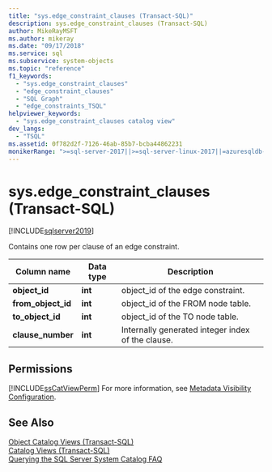```yaml
---
title: "sys.edge_constraint_clauses (Transact-SQL)"
description: sys.edge_constraint_clauses (Transact-SQL)
author: MikeRayMSFT
ms.author: mikeray
ms.date: "09/17/2018"
ms.service: sql
ms.subservice: system-objects
ms.topic: "reference"
f1_keywords:
  - "sys.edge_constraint_clauses"
  - "edge_constraint_clauses"
  - "SQL Graph"
  - "edge_constraints_TSQL"
helpviewer_keywords:
  - "sys.edge_constraint_clauses catalog view"
dev_langs:
  - "TSQL"
ms.assetid: 0f782d2f-7126-46ab-85b7-bcba44862231
monikerRange: ">=sql-server-2017||>=sql-server-linux-2017||=azuresqldb-mi-current"
---
```

# sys.edge_constraint_clauses (Transact-SQL)
[!INCLUDE[sqlserver2019](../../includes/applies-to-version/sqlserver2019.md)]

Contains one row per clause of an edge constraint.
  
|Column name|Data type|Description|  
|-----------------|---------------|-----------------|  
|**object_id**|**int**|object_id of the edge constraint.|  
|**from_object_id**|**int**|object_id of the FROM node table.|  
|**to_object_id**|**int**|object_id of the TO node table.|  
|**clause_number**|**int**|Internally generated integer index of the clause.|  
  
## Permissions  
 [!INCLUDE[ssCatViewPerm](../../includes/sscatviewperm-md.md)] For more information, see [Metadata Visibility Configuration](../../relational-databases/security/metadata-visibility-configuration.md).  
  
## See Also  
 [Object Catalog Views &#40;Transact-SQL&#41;](../../relational-databases/system-catalog-views/object-catalog-views-transact-sql.md)   
 [Catalog Views &#40;Transact-SQL&#41;](../../relational-databases/system-catalog-views/catalog-views-transact-sql.md)   
 [Querying the SQL Server System Catalog FAQ](../../relational-databases/system-catalog-views/querying-the-sql-server-system-catalog-faq.yml)  
  
  
